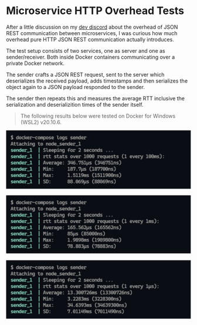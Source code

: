 # Microservice HTTP Overhead Tests

After a little discussion on my [dev discord](https://discord.zekro.de) about the overhead of JSON REST communication between microservices, I was curious how much overhead pure HTTP JSON REST communication actually introduces.

The test setup consists of two services, one as server and one as sender/receiver. Both inside Docker containers communicating over a private Docker network.

The sender crafts a JSON REST request, sent to the server which deserializes the received payload, adds timestamps and then serializes the object again to a JSON payload responded to the sender.

The sender then repeats this and measures the average RTT inclusive the serialization and deserializition times of the sender itself.

> The following results below were tested on Docker for Windows (WSL2) v20.10.6.

![](.github/media/1k100ms.png)

![](.github/media/1k1ms.png)

![](.github/media/1k1ys.png)